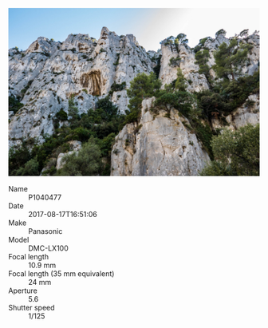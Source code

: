 [![P1040477](/photos/hd/P1040477.jpg)](/photos/full/P1040477.jpg?raw=true)

<dl>
  <dt>Name</dt>
  <dd>P1040477</dd>
  <dt>Date</dt>
  <dd>2017-08-17T16:51:06</dd>
  <dt>Make</dt>
  <dd>Panasonic</dd>
  <dt>Model</dt>
  <dd>DMC-LX100</dd>
  <dt>Focal length</dt>
  <dd>10.9 mm</dd>
  <dt>Focal length (35 mm equivalent)</dt>
  <dd>24 mm</dd>
  <dt>Aperture</dt>
  <dd>5.6</dd>
  <dt>Shutter speed</dt>
  <dd>1/125</dd>
</dl>
